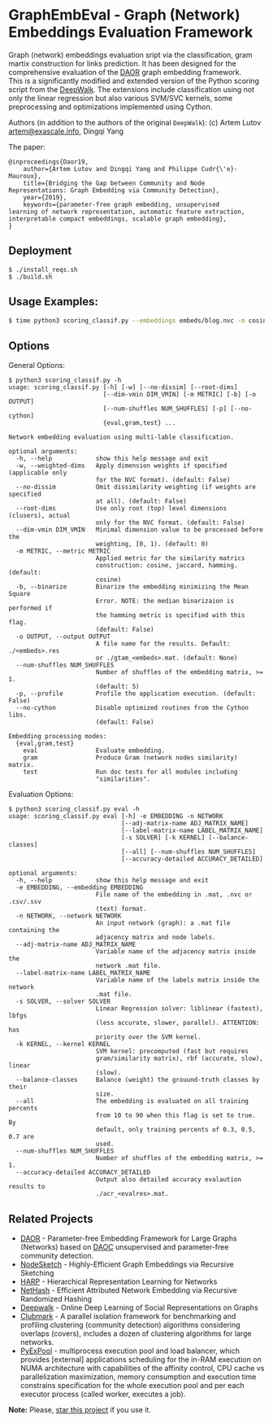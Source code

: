 # GraphEmbEval - Graph (Network) Embeddings Evaluation Framework
Graph (network) embeddings evaluation sript via the classification, gram martix construction for links prediction. It has been designed for the comprehensive evaluation of the [DAOR](https://github.com/eXascaleInfolab/daor) graph embedding framework.   
This is a significantly modified and extended version of the Python scoring script from the [DeepWalk](https://github.com/phanein/deepwalk/). The extensions include classification using not only the linear regression but also various SVM/SVC kernels, some preprocessing and optimizations implemented using Cython.

Authors (in addition to the authors of the original `DeepWalk`): (c) Artem Lutov <artem@exascale.info>, Dingqi Yang

The paper:
```
@inproceedings{Daor19,
	author={Artem Lutov and Dingqi Yang and Philippe Cudr{\'e}-Mauroux},
	title={Bridging the Gap between Community and Node Representations: Graph Embedding via Community Detection},
	year={2019},
	keywords={parameter-free graph embedding, unsupervised
learning of network representation, automatic feature extraction,
interpretable compact embeddings, scalable graph embedding},
}
```

## Deployment

```
$ ./install_reqs.sh
$ ./build.sh
```

## Usage Examples:
```sh
$ time python3 scoring_classif.py --embeddings embeds/blog.nvc -m cosine -o res/blog.res eval -s liblinear --num-shuffles 3 --network graphs/blog.mat
```
<!--
$ nohup ./exectime python3 scoring_classif.py -m hamming -o res/daoc.res eval --embedding embeds_daoc/youtube_grv_bsp32_Ssd-bg-g_1067.nvc --network graphs/youtube.mat > res/daoc_youtube_grv_bsp32_Ssd-bg-g_1067_mh.log 2> res/daoc_youtube_grv_bsp32_Ssd-bg-g_1067_mh.err &
$ ./run.sh -m cosine -a 'deepwalk harp-line' -e 128
-->

## Options
General Options:
```
$ python3 scoring_classif.py -h
usage: scoring_classif.py [-h] [-w] [--no-dissim] [--root-dims]
                          [--dim-vmin DIM_VMIN] [-m METRIC] [-b] [-o OUTPUT]
                          [--num-shuffles NUM_SHUFFLES] [-p] [--no-cython]
                          {eval,gram,test} ...

Network embedding evaluation using multi-lable classification.

optional arguments:
  -h, --help            show this help message and exit
  -w, --weighted-dims   Apply dimension weights if specified (applicable only
                        for the NVC format). (default: False)
  --no-dissim           Omit dissimilarity weighting (if weights are specified
                        at all). (default: False)
  --root-dims           Use only root (top) level dimensions (clusers), actual
                        only for the NVC format. (default: False)
  --dim-vmin DIM_VMIN   Minimal dimension value to be processed before the
                        weighting, [0, 1). (default: 0)
  -m METRIC, --metric METRIC
                        Applied metric for the similarity matrics
                        construction: cosine, jaccard, hamming. (default:
                        cosine)
  -b, --binarize        Binarize the embedding minimizing the Mean Square
                        Error. NOTE: the median binarizaion is performed if
                        the hamming metric is specified with this flag.
                        (default: False)
  -o OUTPUT, --output OUTPUT
                        A file name for the results. Default: ./<embeds>.res
                        or ./gtam_<embeds>.mat. (default: None)
  --num-shuffles NUM_SHUFFLES
                        Number of shuffles of the embedding matrix, >= 1.
                        (default: 5)
  -p, --profile         Profile the application execution. (default: False)
  --no-cython           Disable optimized routines from the Cython libs.
                        (default: False)

Embedding processing modes:
  {eval,gram,test}
    eval                Evaluate embedding.
    gram                Produce Gram (network nodes similarity) matrix.
    test                Run doc tests for all modules including
                        "similarities".
```

Evaluation Options:
```
$ python3 scoring_classif.py eval -h
usage: scoring_classif.py eval [-h] -e EMBEDDING -n NETWORK
                               [--adj-matrix-name ADJ_MATRIX_NAME]
                               [--label-matrix-name LABEL_MATRIX_NAME]
                               [-s SOLVER] [-k KERNEL] [--balance-classes]
                               [--all] [--num-shuffles NUM_SHUFFLES]
                               [--accuracy-detailed ACCURACY_DETAILED]

optional arguments:
  -h, --help            show this help message and exit
  -e EMBEDDING, --embedding EMBEDDING
                        File name of the embedding in .mat, .nvc or .csv/.ssv
                        (text) format.
  -n NETWORK, --network NETWORK
                        An input network (graph): a .mat file containing the
                        adjacency matrix and node labels.
  --adj-matrix-name ADJ_MATRIX_NAME
                        Variable name of the adjacency matrix inside the
                        network .mat file.
  --label-matrix-name LABEL_MATRIX_NAME
                        Variable name of the labels matrix inside the network
                        .mat file.
  -s SOLVER, --solver SOLVER
                        Linear Regression solver: liblinear (fastest), lbfgs
                        (less accurate, slower, parallel). ATTENTION: has
                        priority over the SVM kernel.
  -k KERNEL, --kernel KERNEL
                        SVM kernel: precomputed (fast but requires
                        gram/similarity matrix), rbf (accurate, slow), linear
                        (slow).
  --balance-classes     Balance (weight) the grouund-truth classes by their
                        size.
  --all                 The embedding is evaluated on all training percents
                        from 10 to 90 when this flag is set to true. By
                        default, only training percents of 0.3, 0.5, 0.7 are
                        used.
  --num-shuffles NUM_SHUFFLES
                        Number of shuffles of the embedding matrix, >= 1.
  --accuracy-detailed ACCURACY_DETAILED
                        Output also detailed accuracy evalaution results to
                        ./acr_<evalres>.mat.
```


## Related Projects

- [DAOR](https://github.com/eXascaleInfolab/daor)  - Parameter-free Embedding Framework for Large Graphs (Networks) based on [DAOC](https://github.com/eXascaleInfolab/daoc) unsupervised and parameter-free community detection.
- [NodeSketch](https://github.com/eXascaleInfolab/NodeSketch) - Highly-Efficient Graph Embeddings via Recursive Sketching 
- [HARP](https://github.com/eXascaleInfolab/HARP) - Hierarchical Representation Learning for Networks
- [NetHash](https://github.com/eXascaleInfolab/NetHash) - Efficient Attributed Network Embedding via Recursive Randomized Hashing
- [Deepwalk](https://github.com/eXascaleInfolab/deepwalk) - Online Deep Learning of Social Representations on Graphs
- [Clubmark](https://github.com/eXascaleInfolab/clubmark) - A parallel isolation framework for benchmarking and profiling clustering (community detection) algorithms considering overlaps (covers), includes a dozen of clustering algorithms for large networks.
- [PyExPool](https://github.com/eXascaleInfolab/PyExPool)  - multiprocess execution pool and load balancer, which provides [external] applications scheduling for the in-RAM execution on NUMA architecture with capabilities of the affinity control, CPU cache vs parallelization maximization, memory consumption and execution time constrains specification for the whole execution pool and per each executor process (called worker, executes a job).

**Note:** Please, [star this project](https://github.com/eXascaleInfolab/GraphEmbEval) if you use it.

